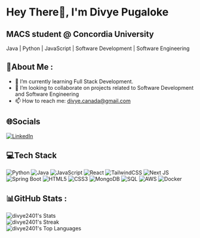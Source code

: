 # Hey There👋, I'm Divye Pugaloke  
## MACS student @ Concordia University  
Java | Python | JavaScript | Software Development | Software Engineering  

## 💫About Me :
- 🔭 I’m currently learning Full Stack Development.  
- 🤔 I’m looking to collaborate on projects related to Software Development and Software Engineering  
- 📫 How to reach me: divye.canada@gmail.com  

## 🌐Socials  
[![LinkedIn](https://img.shields.io/badge/LinkedIn-%230077B5.svg?logo=linkedin&logoColor=white)](https://www.linkedin.com/in/divye2401)  

## 💻Tech Stack   
![Python](https://img.shields.io/badge/python-3670A0?style=for-the-badge&logo=python&logoColor=ffdd54) 
![Java](https://img.shields.io/badge/java-%23ED8B00.svg?style=for-the-badge&logo=java&logoColor=white) 
![JavaScript](https://img.shields.io/badge/javascript-%23323330.svg?style=for-the-badge&logo=javascript&logoColor=%23F7DF1E) 
![React](https://img.shields.io/badge/react-%2320232a.svg?style=for-the-badge&logo=react&logoColor=%2361DAFB) 
![TailwindCSS](https://img.shields.io/badge/tailwindcss-%2338B2AC.svg?style=for-the-badge&logo=tailwind-css&logoColor=white) 
![Next JS](https://img.shields.io/badge/next.js-%23000000.svg?style=for-the-badge&logo=nextdotjs&logoColor=white) 
![Spring Boot](https://img.shields.io/badge/springboot-%236DB33F.svg?style=for-the-badge&logo=springboot&logoColor=white) 
![HTML5](https://img.shields.io/badge/html5-%23E34F26.svg?style=for-the-badge&logo=html5&logoColor=white) 
![CSS3](https://img.shields.io/badge/css3-%231572B6.svg?style=for-the-badge&logo=css3&logoColor=white) 
![MongoDB](https://img.shields.io/badge/mongodb-%234ea94b.svg?style=for-the-badge&logo=mongodb&logoColor=white) 
![SQL](https://img.shields.io/badge/sql-%2300758F.svg?style=for-the-badge&logo=postgresql&logoColor=white) 
![AWS](https://img.shields.io/badge/AWS-232F3E?logo=amazon-aws&style=for-the-badge&labelColor=FF9900) 
![Docker](https://img.shields.io/badge/docker-%230db7ed.svg?style=for-the-badge&logo=docker&logoColor=white)  

## 📊GitHub Stats :
![divye2401's Stats](https://github-readme-stats.vercel.app/api?username=divye2401&theme=tokyonight&show_icons=true&hide_border=true&count_private=true)  
![divye2401's Streak](https://github-readme-streak-stats.herokuapp.com/?user=divye2401&theme=tokyonight&hide_border=true)  
![divye2401's Top Languages](https://github-readme-stats.vercel.app/api/top-langs/?username=divye2401&theme=tokyonight&show_icons=true&hide_border=true&layout=compact)  
